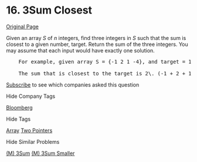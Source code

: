 # 16. 3Sum Closest

[Original Page](https://leetcode.com/problems/3sum-closest/)

Given an array _S_ of _n_ integers, find three integers in _S_ such that the sum is closest to a given number, target. Return the sum of the three integers. You may assume that each input would have exactly one solution.

<pre>    For example, given array S = {-1 2 1 -4}, and target = 1.

    The sum that is closest to the target is 2\. (-1 + 2 + 1 = 2).
</pre>

<div>

[Subscribe](/subscribe/) to see which companies asked this question

</div>

<div>

<div id="company_tags" class="btn btn-xs btn-warning">Hide Company Tags</div>

<span class="hidebutton" style="display: inline;">[Bloomberg](/company/bloomberg/)</span></div>

<div>

<div id="tags" class="btn btn-xs btn-warning">Hide Tags</div>

<span class="hidebutton" style="display: inline;">[Array](/tag/array/) [Two Pointers](/tag/two-pointers/)</span></div>

<div>

<div id="similar" class="btn btn-xs btn-warning">Hide Similar Problems</div>

<span class="hidebutton" style="display: inline;">[(M) 3Sum](/problems/3sum/) [(M) 3Sum Smaller](/problems/3sum-smaller/)</span></div>